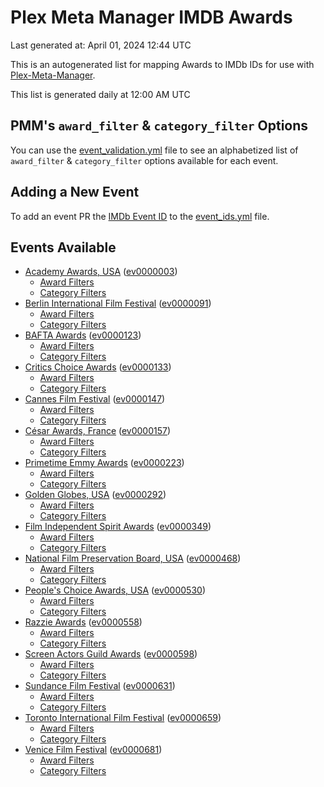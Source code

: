# Plex Meta Manager IMDB Awards

Last generated at: April 01, 2024 12:44 UTC

This is an autogenerated list for mapping Awards to IMDb IDs for use with [Plex-Meta-Manager](https://github.com/meisnate12/Plex-Meta-Manager).

This list is generated daily at 12:00 AM UTC 

## PMM's `award_filter` & `category_filter` Options

You can use the [event_validation.yml](https://github.com/meisnate12/PMM-IMDb-Awards/blob/master/event_validation.yml) file to see an alphabetized list of `award_filter` & `category_filter` options available for each event.

## Adding a New Event

To add an event PR the [IMDb Event ID](https://www.imdb.com/event/all/) to the [event_ids.yml](https://github.com/meisnate12/PMM-IMDb-Awards/blob/master/event_ids.yml) file.

## Events Available

* [Academy Awards, USA](https://www.imdb.com/event/ev0000003) ([ev0000003](https://github.com/meisnate12/PMM-IMDb-Awards/blob/master/event_validation.yml#L1))
  * [Award Filters](https://github.com/meisnate12/PMM-IMDb-Awards/blob/master/event_validation.yml#L6)
  * [Category Filters](https://github.com/meisnate12/PMM-IMDb-Awards/blob/master/event_validation.yml#L14)
* [Berlin International Film Festival](https://www.imdb.com/event/ev0000091) ([ev0000091](https://github.com/meisnate12/PMM-IMDb-Awards/blob/master/event_validation.yml#L148))
  * [Award Filters](https://github.com/meisnate12/PMM-IMDb-Awards/blob/master/event_validation.yml#L152)
  * [Category Filters](https://github.com/meisnate12/PMM-IMDb-Awards/blob/master/event_validation.yml#L346)
* [BAFTA Awards](https://www.imdb.com/event/ev0000123) ([ev0000123](https://github.com/meisnate12/PMM-IMDb-Awards/blob/master/event_validation.yml#L623))
  * [Award Filters](https://github.com/meisnate12/PMM-IMDb-Awards/blob/master/event_validation.yml#L628)
  * [Category Filters](https://github.com/meisnate12/PMM-IMDb-Awards/blob/master/event_validation.yml#L661)
* [Critics Choice Awards](https://www.imdb.com/event/ev0000133) ([ev0000133](https://github.com/meisnate12/PMM-IMDb-Awards/blob/master/event_validation.yml#L1151))
  * [Award Filters](https://github.com/meisnate12/PMM-IMDb-Awards/blob/master/event_validation.yml#L1154)
  * [Category Filters](https://github.com/meisnate12/PMM-IMDb-Awards/blob/master/event_validation.yml#L1159)
* [Cannes Film Festival](https://www.imdb.com/event/ev0000147) ([ev0000147](https://github.com/meisnate12/PMM-IMDb-Awards/blob/master/event_validation.yml#L1260))
  * [Award Filters](https://github.com/meisnate12/PMM-IMDb-Awards/blob/master/event_validation.yml#L1265)
  * [Category Filters](https://github.com/meisnate12/PMM-IMDb-Awards/blob/master/event_validation.yml#L1427)
* [César Awards, France](https://www.imdb.com/event/ev0000157) ([ev0000157](https://github.com/meisnate12/PMM-IMDb-Awards/blob/master/event_validation.yml#L1652))
  * [Award Filters](https://github.com/meisnate12/PMM-IMDb-Awards/blob/master/event_validation.yml#L1655)
  * [Category Filters](https://github.com/meisnate12/PMM-IMDb-Awards/blob/master/event_validation.yml#L1660)
* [Primetime Emmy Awards](https://www.imdb.com/event/ev0000223) ([ev0000223](https://github.com/meisnate12/PMM-IMDb-Awards/blob/master/event_validation.yml#L1717))
  * [Award Filters](https://github.com/meisnate12/PMM-IMDb-Awards/blob/master/event_validation.yml#L1722)
  * [Category Filters](https://github.com/meisnate12/PMM-IMDb-Awards/blob/master/event_validation.yml#L1729)
* [Golden Globes, USA](https://www.imdb.com/event/ev0000292) ([ev0000292](https://github.com/meisnate12/PMM-IMDb-Awards/blob/master/event_validation.yml#L2930))
  * [Award Filters](https://github.com/meisnate12/PMM-IMDb-Awards/blob/master/event_validation.yml#L2935)
  * [Category Filters](https://github.com/meisnate12/PMM-IMDb-Awards/blob/master/event_validation.yml#L2943)
* [Film Independent Spirit Awards](https://www.imdb.com/event/ev0000349) ([ev0000349](https://github.com/meisnate12/PMM-IMDb-Awards/blob/master/event_validation.yml#L3109))
  * [Award Filters](https://github.com/meisnate12/PMM-IMDb-Awards/blob/master/event_validation.yml#L3112)
  * [Category Filters](https://github.com/meisnate12/PMM-IMDb-Awards/blob/master/event_validation.yml#L3121)
* [National Film Preservation Board, USA](https://www.imdb.com/event/ev0000468) ([ev0000468](https://github.com/meisnate12/PMM-IMDb-Awards/blob/master/event_validation.yml#L3161))
  * [Award Filters](https://github.com/meisnate12/PMM-IMDb-Awards/blob/master/event_validation.yml#L3164)
  * [Category Filters](https://github.com/meisnate12/PMM-IMDb-Awards/blob/master/event_validation.yml#L3166)
* [People's Choice Awards, USA](https://www.imdb.com/event/ev0000530) ([ev0000530](https://github.com/meisnate12/PMM-IMDb-Awards/blob/master/event_validation.yml#L3169))
  * [Award Filters](https://github.com/meisnate12/PMM-IMDb-Awards/blob/master/event_validation.yml#L3172)
  * [Category Filters](https://github.com/meisnate12/PMM-IMDb-Awards/blob/master/event_validation.yml#L3175)
* [Razzie Awards](https://www.imdb.com/event/ev0000558) ([ev0000558](https://github.com/meisnate12/PMM-IMDb-Awards/blob/master/event_validation.yml#L3417))
  * [Award Filters](https://github.com/meisnate12/PMM-IMDb-Awards/blob/master/event_validation.yml#L3420)
  * [Category Filters](https://github.com/meisnate12/PMM-IMDb-Awards/blob/master/event_validation.yml#L3425)
* [Screen Actors Guild Awards](https://www.imdb.com/event/ev0000598) ([ev0000598](https://github.com/meisnate12/PMM-IMDb-Awards/blob/master/event_validation.yml#L3465))
  * [Award Filters](https://github.com/meisnate12/PMM-IMDb-Awards/blob/master/event_validation.yml#L3468)
  * [Category Filters](https://github.com/meisnate12/PMM-IMDb-Awards/blob/master/event_validation.yml#L3470)
* [Sundance Film Festival](https://www.imdb.com/event/ev0000631) ([ev0000631](https://github.com/meisnate12/PMM-IMDb-Awards/blob/master/event_validation.yml#L3496))
  * [Award Filters](https://github.com/meisnate12/PMM-IMDb-Awards/blob/master/event_validation.yml#L3499)
  * [Category Filters](https://github.com/meisnate12/PMM-IMDb-Awards/blob/master/event_validation.yml#L3549)
* [Toronto International Film Festival](https://www.imdb.com/event/ev0000659) ([ev0000659](https://github.com/meisnate12/PMM-IMDb-Awards/blob/master/event_validation.yml#L3661))
  * [Award Filters](https://github.com/meisnate12/PMM-IMDb-Awards/blob/master/event_validation.yml#L3664)
  * [Category Filters](https://github.com/meisnate12/PMM-IMDb-Awards/blob/master/event_validation.yml#L3714)
* [Venice Film Festival](https://www.imdb.com/event/ev0000681) ([ev0000681](https://github.com/meisnate12/PMM-IMDb-Awards/blob/master/event_validation.yml#L3784))
  * [Award Filters](https://github.com/meisnate12/PMM-IMDb-Awards/blob/master/event_validation.yml#L3789)
  * [Category Filters](https://github.com/meisnate12/PMM-IMDb-Awards/blob/master/event_validation.yml#L4122)
